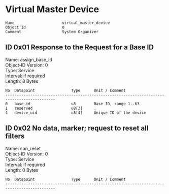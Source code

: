 Virtual Master Device
===

    Name                     virtual_master_device                        
    Object Id                0                                            
    Comment                  System Organizer                             

ID 0x01 Response to the Request for a Base ID
---
Name: assign_base_id  
Object-ID Version: 0  
Type: Service  
Interval: if required  
Length: 8 Bytes

    No  Datapoint                Type      Unit / Comment                               
    --------------------------------------------------------------------------------------------
    0   base_id                  u8        Base ID, range 1..63                         
    1   reserved                 u8[3]     .                                            
    4   device_uid               u8[4]     Unique ID of the device                      

ID 0x02 No data, marker; request to reset all filters
---
Name: can_reset  
Object-ID Version: 0  
Type: Service  
Interval: if required  
Length: 0 Bytes

    No  Datapoint                Type      Unit / Comment                               
    --------------------------------------------------------------------------------------------

